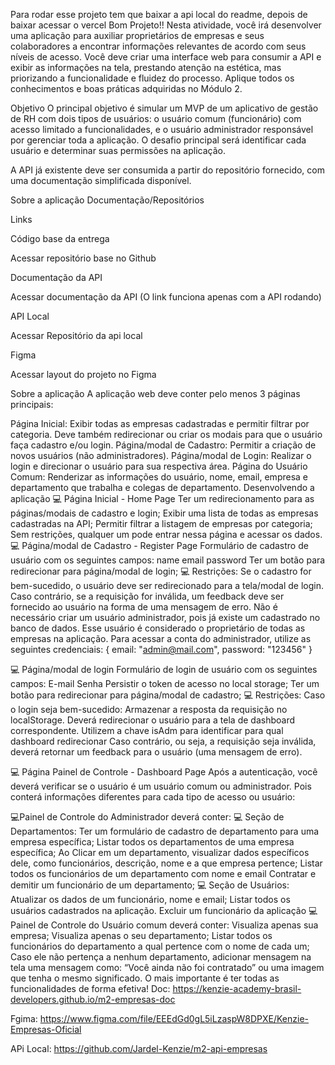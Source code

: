 Para rodar esse projeto tem que baixar a api local do readme, depois de baixar acessar o vercel
Bom Projeto!! 
Nesta atividade, você irá desenvolver uma aplicação para auxiliar proprietários de empresas e seus colaboradores a encontrar informações relevantes de acordo com seus níveis de acesso. Você deve criar uma interface web para consumir a API e exibir as informações na tela, prestando atenção na estética, mas priorizando a funcionalidade e fluidez do processo. Aplique todos os conhecimentos e boas práticas adquiridas no Módulo 2.

Objetivo
O principal objetivo é simular um MVP de um aplicativo de gestão de RH com dois tipos de usuários: o usuário comum (funcionário) com acesso limitado a funcionalidades, e o usuário administrador responsável por gerenciar toda a aplicação. O desafio principal será identificar cada usuário e determinar suas permissões na aplicação.

A API já existente deve ser consumida a partir do repositório fornecido, com uma documentação simplificada disponível.

Sobre a aplicação
Documentação/Repositórios

Links

Código base da entrega

Acessar repositório base no Github

Documentação da API

Acessar documentação da API (O link funciona apenas com a API rodando)

API Local

Acessar Repositório da api local

Figma

Acessar layout do projeto no Figma

Sobre a aplicação
A aplicação web deve conter pelo menos 3 páginas principais:

Página Inicial: Exibir todas as empresas cadastradas e permitir filtrar por categoria. Deve também redirecionar ou criar os modais para que o usuário faça cadastro e/ou login.
Página/modal de Cadastro: Permitir a criação de novos usuários (não administradores).
Página/modal de Login: Realizar o login e direcionar o usuário para sua respectiva área.
Página do Usuário Comum: Renderizar as informações do usuário, nome, email, empresa e departamento que trabalha e colegas de departamento.
Desenvolvendo a aplicação
💻 Página Inicial - Home Page
Ter um redirecionamento para as páginas/modais de cadastro e login;
Exibir uma lista de todas as empresas cadastradas na API;
Permitir filtrar a listagem de empresas por categoria;
Sem restrições, qualquer um pode entrar nessa página e acessar os dados.
💻 Página/modal de Cadastro - Register Page
Formulário de cadastro de usuário com os seguintes campos:
⁠name
⁠email⁠
password
Ter um botão para redirecionar para página/modal de login;
💻 Restrições:
Se o cadastro for bem-sucedido, o usuário deve ser redirecionado para a tela/modal de login. Caso contrário, se a requisição for inválida, um feedback deve ser fornecido ao usuário na forma de uma mensagem de erro.
Não é necessário criar um usuário administrador, pois já existe um cadastrado no banco de dados. Esse usuário é considerado o proprietário de todas as empresas na aplicação. Para acessar a conta do administrador, utilize as seguintes credenciais:
{
   email: "admin@mail.com",
   password: "123456"
}

💻 Página/modal de login
Formulário de login de usuário com os seguintes campos:
E-mail
Senha
Persistir o token de acesso no local storage;
Ter um botão para redirecionar para página/modal de cadastro;
💻 Restrições:
Caso o login seja bem-sucedido:
Armazenar a resposta da requisição no localStorage.
Deverá redirecionar o usuário para a tela de dashboard correspondente.
Utilizem a chave isAdm para identificar para qual dashboard redirecionar
Caso contrário, ou seja, a requisição seja inválida, deverá retornar um feedback para o usuário (uma mensagem de erro).

💻 Página Painel de Controle - Dashboard Page
Após a autenticação, você deverá verificar se o usuário é um usuário comum ou administrador. Pois conterá informações diferentes para cada tipo de acesso ou usuário:

💻Painel de Controle do Administrador deverá conter:
💻 Seção de Departamentos:
Ter um formulário de cadastro de departamento para uma empresa específica;
Listar todos os departamentos de uma empresa específica;
Ao Clicar em um departamento, visualizar dados específicos dele, como funcionários, descrição, nome e a que empresa pertence;
Listar todos os funcionários de um departamento com nome e email
Contratar e demitir um funcionário de um departamento;
💻 Seção de Usuários:
Atualizar os dados de um funcionário, nome e email;
Listar todos os usuários cadastrados na aplicação.
Excluir um funcionário da aplicação
💻 Painel de Controle do Usuário comum deverá conter:
Visualiza apenas sua empresa;
Visualiza apenas o seu departamento;
Listar todos os funcionários do departamento a qual pertence com o nome de cada um;
Caso ele não pertença a nenhum departamento, adicionar mensagem na tela uma mensagem como: “Você ainda não foi contratado” ou uma imagem que tenha o mesmo significado.
O mais importante é ter todas as funcionalidades de forma efetiva!
Doc: https://kenzie-academy-brasil-developers.github.io/m2-empresas-doc

Fgima: https://www.figma.com/file/EEEdGd0gL5iLzaspW8DPXE/Kenzie-Empresas-Oficial

APi Local: https://github.com/Jardel-Kenzie/m2-api-empresas
